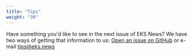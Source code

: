 ```yaml
---
title: "Tips"
weight: "30"
---
```


Have something you'd like to see in the next issue of EKS News? We have two ways of getting that information to us: [Open an issue on GitHub](https://github.com/aws/eks-news/issues/new/choose) or e-mail tips@eks.news
